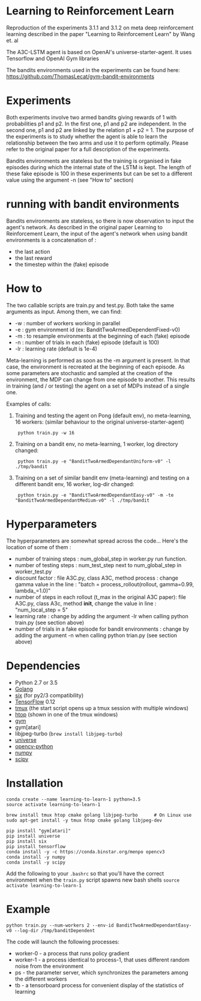 # Learning to Reinforcement Learn

Reproduction of the experiments 3.1.1 and 3.1.2 on meta deep reinforcement learning described in the paper "Learning to Reinforcement Learn" by Wang et. al

The A3C-LSTM agent is based on OpenAI's universe-starter-agent. It uses Tensorflow and OpenAI Gym libraries

The bandits environments used in the experiments can be found here:
https://github.com/ThomasLecat/gym-bandit-environments

# Experiments

Both experiments involve two armed bandits giving rewards of 1 with probabilities p1 and p2. In the first one, p1 and p2 are independent. In the second one, p1 and p2 are linked by the relation p1 + p2 = 1. The purpose of the experiments is to study whether the agent is able to learn the relationship between the two arms and use it to perform optimally. Please refer to the original paper for a full description of the experiments.

Bandits environments are stateless but the training is organised in fake episodes during which the internal state of the LSTM is kept. The length of these fake episode is 100 in these experiments but can be set to a different value using the argument -n (see "How to" section)

# running with bandit environments

Bandits environments are stateless, so there is now observation to input the agent's network. As described in the original paper Learning to Reinforcement Learn, the input of the agent's network when using bandit environments is a concatenation of :
* the last action
* the last reward
* the timestep within the (fake) episode

# How to

The two callable scripts are train.py and test.py.
Both take the same arguments as input. Among them, we can find:

* -w : number of workers working in parallel
* -e : gym environment id (ex: BanditTwoArmedDependentFixed-v0)
* -m : to resample environments at the beginning of each (fake) episode
* -n : number of trials in each (fake) episode (default is 100)
* -lr : learning rate (default is 1e-4)

Meta-learning is performed as soon as the -m argument is present. In that case, the environment is recreated at the beginning of each episode. As some parameters are stochastic and sampled at the creation of the environment, the MDP can change from one episode to another. This results in training (and / or testing) the agent on a set of MDPs instead of a single one.

Examples of calls:

1. Training and testing the agent on Pong (default env), no meta-learning, 16 workers: (similar behaviour to the original universe-starter-agent)

		python train.py -w 16

2. Training on a bandit env, no meta-learning, 1 worker, log directory changed:

		python train.py -e "BanditTwoArmedDependantUniform-v0" -l ./tmp/bandit

3. Training on a set of similar bandit env (meta-learning) and testing on a different bandit env, 16 worker, log-dir changed:

		python train.py -e "BanditTwoArmedDependantEasy-v0" -m -te "BanditTwoArmedDependantMedium-v0" -l ./tmp/bandit

# Hyperparameters

The hyperparameters are somewhat spread across the code... Here's the location of some of them :
* number of training steps : num_global_step in worker.py run function.
* number of testing steps : num_test_step next to num_global_step in worker_test.py
* discount factor : file A3C.py, class A3C, method process : change gamma value in the line : "batch = process_rollout(rollout, gamma=0.99, lambda_=1.0)"
* number of steps in each rollout (t_max in the original A3C paper): file A3C.py, class A3c, method __init__, change the value in line : "num_local_step = 5"
* learning rate : change by adding the argument -lr <value> when calling python train.py (see section above)
* number of trials in a fake episode for bandit environments : change by adding the argument -n <value> when calling python trian.py (see section above)

# Dependencies

* Python 2.7 or 3.5
* [Golang](https://golang.org/doc/install)
* [six](https://pypi.python.org/pypi/six) (for py2/3 compatibility)
* [TensorFlow](https://www.tensorflow.org/) 0.12
* [tmux](https://tmux.github.io/) (the start script opens up a tmux session with multiple windows)
* [htop](https://hisham.hm/htop/) (shown in one of the tmux windows)
* [gym](https://pypi.python.org/pypi/gym)
* gym[atari]
* libjpeg-turbo (`brew install libjpeg-turbo`)
* [universe](https://pypi.python.org/pypi/universe)
* [opencv-python](https://pypi.python.org/pypi/opencv-python)
* [numpy](https://pypi.python.org/pypi/numpy)
* [scipy](https://pypi.python.org/pypi/scipy)

# Installation

```
conda create --name learning-to-learn-1 python=3.5
source activate learning-to-learn-1

brew install tmux htop cmake golang libjpeg-turbo      # On Linux use sudo apt-get install -y tmux htop cmake golang libjpeg-dev

pip install "gym[atari]"
pip install universe
pip install six
pip install tensorflow
conda install -y -c https://conda.binstar.org/menpo opencv3
conda install -y numpy
conda install -y scipy
```


Add the following to your `.bashrc` so that you'll have the correct environment when the `train.py` script spawns new bash shells
```source activate learning-to-learn-1```

# Example

`python train.py --num-workers 2 --env-id BanditTwoArmedDependantEasy-v0 --log-dir /tmp/banditDependent`

The code will launch the following processes:
* worker-0 - a process that runs policy gradient
* worker-1 - a process identical to process-1, that uses different random noise from the environment
* ps - the parameter server, which synchronizes the parameters among the different workers
* tb - a tensorboard process for convenient display of the statistics of learning

